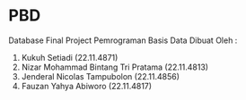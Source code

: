 # PBD
Database Final Project Pemrograman Basis Data
Dibuat Oleh :
1.	Kukuh Setiadi 					            (22.11.4871)
2.	Nizar Mohammad Bintang Tri Pratama 	(22.11.4813)
3.	Jenderal Nicolas Tampubolon 		    (22.11.4856)
4.	Fauzan Yahya Abiworo 			          (22.11.4817)
